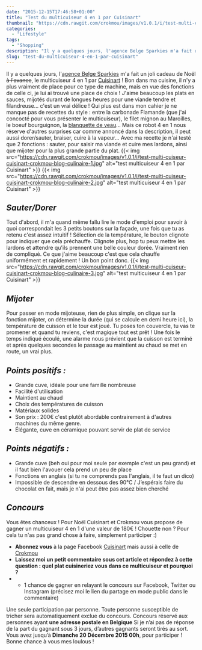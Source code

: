 ```yaml
---
date: "2015-12-15T17:46:58+01:00"
title: "Test du multicuiseur 4 en 1 par Cuisinart"
thumbnail: "https://cdn.rawgit.com/crokmou/images/v1.0.1/i/test-multi-cuiseur-cuisinart-crokmou-blog-culinaire.jpg"
categories:
  - "Lifestyle"
tags:
  - "Shopping"
description: "Il y a quelques jours, l'agence Belge Sparkies m'a fait un joli cadeau de Noël à l'avance, le multicuiseur 4 en 1 par Cuisinart ! "
slug: "test-du-multicuiseur-4-en-1-par-cuisinart"
---
```


Il y a quelques jours, l'[agence Belge Sparkies](http://www.sparkies.be/) m'a fait un joli cadeau de Noël <del>à l'avance</del>, le multicuiseur 4 en 1 par [Cuisinart](http://www.cuisinart.fr/cuisson-vapeur/msc600e/multicuiseur-4-en-1/) ! Bon dans ma cuisine, il n'y a plus vraiment de place pour ce type de machine, mais en vue des fonctions de celle ci, je lui ai trouvé une place de choix ! J'aime beaucoup les plats en sauces, mijotés durant de longues heures pour une viande tendre et filandreuse... c'est un vrai délice ! Qui plus est dans mon cahier je ne manque pas de recettes du style : entre la carbonade Flamande (que j'ai concocté pour vous présenter le multicuiseur), le filet mignon au Maroilles, le boeuf bourguignon, la [blanquette de veau](https://crokmou.com/2014/11/blanquette-de-veau-maison)... Mais ce robot 4 en 1 nous réserve d'autres surprises car comme annoncé dans la description, il peut aussi dorer/sauter, braiser, cuire à la vapeur... Avec ma recette je n'ai testé que 2 fonctions : sauter, pour saisir ma viande et cuire mes lardons, ainsi que mijoter pour la plus grande partie du plat. {{< img src="https://cdn.rawgit.com/crokmou/images/v1.0.1/i/test-multi-cuiseur-cuisinart-crokmou-blog-culinaire-1.jpg" alt="test multicuiseur 4 en 1 par Cuisinart" >}} {{< img src="https://cdn.rawgit.com/crokmou/images/v1.0.1/i/test-multi-cuiseur-cuisinart-crokmou-blog-culinaire-2.jpg" alt="test multicuiseur 4 en 1 par Cuisinart" >}}

## _Sauter/Dorer_

Tout d'abord, il m'a quand même fallu lire le mode d'emploi pour savoir à quoi correspondait les 3 petits boutons sur la façade, une fois que tu as retenu c'est assez intuitif ! Sélection de la température, le bouton clignote pour indiquer que cela préchauffe. Clignote plus, hop tu peux mettre les lardons et attendre qu'ils prennent une belle couleur dorée. Vraiment rien de compliqué. Ce que j'aime beaucoup c'est que cela chauffe uniformément et rapidement ! Un bon point donc. {{< img src="https://cdn.rawgit.com/crokmou/images/v1.0.1/i/test-multi-cuiseur-cuisinart-crokmou-blog-culinaire-3.jpg" alt="test multicuiseur 4 en 1 par Cuisinart" >}}

## _Mijoter_

Pour passer en mode mijoteuse, rien de plus simple, on clique sur la fonction mijoter, on détermine la durée (qui se calcule en demi heure ici), la température de cuisson et le tour est joué. Tu poses ton couvercle, tu vas te promener et quand tu reviens, c'est magique tout est prêt ! Une fois le temps indiqué écoulé, une alarme nous prévient que la cuisson est terminé et après quelques secondes le passage au maintient au chaud se met en route, un vrai plus.

## _Points positifs :_

*   Grande cuve, idéale pour une famille nombreuse
*   Facilité d'utilisation
*   Maintient au chaud
*   Choix des températures de cuisson
*   Matériaux solides
*   Son prix : 200€ c'est plutôt abordable contrairement à d'autres machines du même genre.
*   Élégante, cuve en céramique pouvant servir de plat de service

## _Points négatifs :_

*   Grande cuve (beh oui pour moi seule par exemple c'est un peu grand) et il faut bien l'avouer cela prend un peu de place
*   Fonctions en anglais (si tu ne comprends pas l'anglais, il te faut un dico)
*   Impossible de descendre en dessous des 90°C / J’espérais faire du chocolat en fait, mais je n'ai peut être pas assez bien cherché

## **_Concours_**

Vous êtes chanceux ! Pour Noël Cuisinart et Crokmou vous propose de gagner un multicuiseur 4 en 1 d'une valeur de 180€ ! Chouette non ? Pour cela tu n'as pas grand chose à faire, simplement participer :)

*   **Abonnez vous** à la page Facebook [Cuisinart](https://www.facebook.com/CuisinartFrance) mais aussi à celle de [Crokmou](https://www.facebook.com/crokmou.blog/)
*   **Laissez moi un petit commentaire sous cet article et répondez à cette question : quel plat cuisineriez vous dans ce multicuiseur et pourquoi ?**
*   + 1 chance de gagner en relayant le concours sur Facebook, Twitter ou Instagram (précisez moi le lien du partage en mode public dans le commentaire)

Une seule participation par personne. Toute personne susceptible de tricher sera automatiquement exclue du concours. Concours réservé aux personnes ayant **une adresse postale en Belgique** Si je n’ai pas de réponse de la part du gagnant sous 3 jours, d’autres gagnants seront tirés au sort. Vous avez jusqu’à **Dimanche 20 Décembre 2015 00h**, pour participer ! Bonne chance à vous mes loulous !
